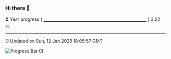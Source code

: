 ### Hi there 👋

⏳ Year progress { ▁▁▁▁▁▁▁▁▁▁▁▁▁▁▁▁▁▁▁▁▁▁▁▁▁▁▁▁▁▁ } 3.22 %

---

⏰ Updated on Sun, 12 Jan 2025 18:05:57 GMT

![Progress Bar CI](https://github.com/liununu/liununu/workflows/Progress%20Bar%20CI/badge.svg)
